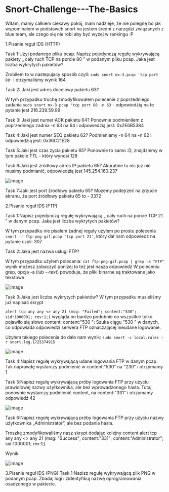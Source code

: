 # Snort-Challenge---The-Basics

Witam, mamy całkiem ciekawy pokój, mam nadzieje, że nie polegnę bo jak wspominałem w podstawch snort no jestem średni z narzędzi związanych z blue team, ale czego się nie robi aby być wyżej w rankingu :P

1.Pisanie reguł IDS (HTTP)

Task 1:Użyj podanego pliku pcap.
Napisz pojedynczą regułę wykrywającą pakiety „ cały  ruch TCP  na porcie 80 ” w podanym pliku pcap. 
Jaka jest liczba wykrytych pakietów?

Zrobiłem to w nastepujacy sposób czyli: ```sudo snort mx-3.pcap 'tcp port 80'``` i otrzymaliśmy wynik 164.

Task 2: Jaki jest adres docelowy pakietu 63?

W tym przypadku trochę zmodyfikowałem polecenie z poprzedniego zadania ```sudo snort mx-3.pcap 'tcp port 80 -n 63``` - odpowiedźią na te pytanie jest 216.239.59.99

Task 3: Jaki jest  numer ACK pakietu 64?
Ponownie podmienilem z poprzedniego zadnia -n 63 na 64 i odpowiedźią jest: 0x2E6B5384

Task 4:Jaki jest  numer SEQ pakietu 62?
Podmieniamy -n 64 na -n 62 i odpowiedźią jest: 0x36C21E28

Task 5:Jaki jest  czas życia pakietu 65?
Ponownie to samo :D, znajdziemy w tym pakcie TTL - który wynosi 128

Task 6:Jaki jest źródłowy adres IP pakietu 65?
Akuratnie tu nic już nie musimy podmianić, odpowiedźią jest 145.254.160.237

![image](https://github.com/user-attachments/assets/9844c82f-3000-4d48-9226-852634630e34)

Task 7:Jaki jest port źródłowy pakietu  65?
Możemy podejrzeć na zrzucie ekranu, że port żródłowy pakietu 65 to - 3372

2.Pisanie reguł IDS (FTP)

Task 1:Napisz pojedynczą regułę wykrywającą „ cały ruch na porcie TCP 21 ” w danym pcap.
Jaka jest liczba wykrytych pakietów?

W tym przypadku nie pisałem żadnej reguły użyłem po prostu polecenia ```snort -r ftp-png-gif.pcap 'tcp port 21'```, który dał nam odpowiedź na pytanie czyli: 307

Task 2:Jaka jest nazwa usługi FTP?

W tym przypadku użyłem polecania: ```cat ftp-png-gif.pcap | grep -a "FTP"``` wynik możesz zobaczyć poniżej to też jest nasza odpowiedź
W poleceniu grep, opcja -a (lub --text) powoduje, że pliki binarne są traktowane jako tekstowe

![image](https://github.com/user-attachments/assets/ac8c8cbe-d407-4adf-9eca-80f160c3b8d1)

Task 3:Jaka jest liczba wykrytych pakietów?
W tym przypadku musieliśmy już napisać skrypt

```alert tcp any any <> any 21 (msg: "Failed"; content:"530"; sid:1000001; rev:1;)``` wygląda on bardzo podobnie co wszystkie tylko pojawiło się słowo content: 
content:"530 ": Szuka ciągu "530 " w danych, co odpowiada odpowiedzi serwera FTP oznaczającej nieudane logowanie.

Użyłem takiego polecenia do dało nam wynik: ```sudo snort -c local.rules -r snort.log.1725374915``` 

![image](https://github.com/user-attachments/assets/536ac706-79d5-4794-8bfe-1b6589b23bc6)

Task 4:Napisz regułę wykrywającą udane logowania FTP w danym pcap.
Tak naprawdę wystarczy podmienić w content:"530" na "230" i otrzymamy 1

Task 5:Napisz regułę wykrywającą  próby logowania FTP  przy użyciu prawidłowej nazwy użytkownika,  ale bez wprowadzonego hasła.
Tutaj ponownie wystarczy podmienić content, na content:"331" i otrzymamy odpowiedź 42

![image](https://github.com/user-attachments/assets/15637a51-d378-48a8-aa36-50e7359879aa)

Task 6:Napisz regułę wykrywającą  próby logowania FTP  przy użyciu nazwy użytkownika „Administrator”, ale bez podania hasła.

Troszkę zmodyfikowaliśmy nasz skrypt dodając kolejny content
alert tcp any any <> any 21 (msg: "Success"; content:"331"; content:"Administrator"; sid:1000001; rev:1;)

Wynik:

![image](https://github.com/user-attachments/assets/aeb899b6-3678-4edb-b3ed-33b7a2e1f55f)

3.Pisanie reguł IDS (PNG)
Task 1:Napisz regułę wykrywającą plik PNG w podanym pcap.
Zbadaj logi i zidentyfikuj nazwę oprogramowania osadzonego w pakiecie.
